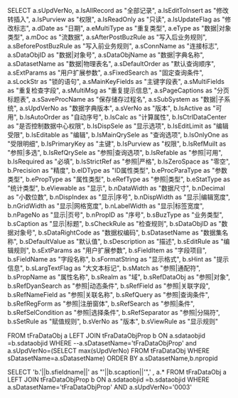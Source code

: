 
SELECT 
a.sUpdVerNo,
a.IsAllRecord as "全部记录",
a.IsEditToInsert as "修改转插入",
a.IsPurview as "权限",
a.IsReadOnly as "只读",
a.IsUpdateFlag as "修改标志",
a.dDate as "日期",
a.eMultiType as "重复类型",
a.eType as "数据|对象类型",
a.mDoc as "流数据",
a.sAfterPostBuzRule as "写入后业务规则",
a.sBeforePostBuzRule as "写入前业务规则",
a.sConnName as "连接标志",
a.sDataObjID as "数据|对象号",
a.sDataObjName as "数据|字典名称",
a.sDatasetName as "数据|物理表名",
a.sDefaultOrder as "默认查询顺序",
a.sExtParams as "用户扩展参数",
a.sFixedSearch as "固定查询条件",
a.sLockStr as "锁的语句",
a.sMainKeyFields as "主键字段表",
a.sMultiFields as "重复检查字段",
a.sMultiMsg as "重复提示信息",
a.sPageCaptions as "分页标题表",
a.sSaveProcName as "保存储存过程名",
a.sSubSystem as "数据|子系统",
a.sUpdVerNo as "数据字典版本",
a.sVerNo as "版本",
b.IsActive as "可用",
b.IsAutoOrder as "自动序号",
b.IsCalc as "计算属性",
b.IsCtrlDataCenter as "是否控制数据中心权限",
b.IsDispSele as "显示选项",
b.IsEditLimit as "编辑受限",
b.IsEditable as "编辑",
b.IsMainQrySele as "查询选项",
b.IsOnlyOne as "受限明细",
b.IsPrimaryKey as "主键",
b.IsPurview as "权限",
b.IsRefMuilt as "参照|多选",
b.IsRefQrySele as "参照|查询选项",
b.IsRefable as "参照|可用",
b.IsRequired as "必填",
b.IsStrictRef as "参照|严格",
b.IsZeroSpace as "零空",
b.Precision as "精度",
b.eIDType as "ID属性类型",
b.eProcParaType as "参数类型",
b.ePropType as "属性类型",
b.eRefType as "参照|类型",
b.eStatType as "统计类型",
b.eViewable as "显示",
b.nDataWidth as "数据尺寸",
b.nDecimal as "小数位数",
b.nDispIndex as "显示|序号",
b.nDispWidth as "显示|编辑宽度",
b.nGridWidth as "显示|网格宽度",
b.nLabelWidth as "显示|标签宽度",
b.nPageNo as "显示|页号",
b.nPropID as "序号",
b.sBuzType as "业务类型",
b.sCaption as "显示|标题",
b.sCheckRule as "检查规则",
b.sDataObjID as "数据对象号",
b.sDataRightCode as "数据权编码",
b.sDatasetName as "数据集名称",
b.sDefaultValue as "默认值",
b.sDescription as "描述",
b.sEditRule as "编辑规则",
b.sExtParams as "用户扩展参数",
b.sFieldItem as "字段项目",
b.sFieldName as "字段名称",
b.sFormatString as "显示格式",
b.sHint as "提示信息",
b.sLargTextFlag as "大文本标记",
b.sMatch as "参照|通配符",
b.sPropName as "属性名称",
b.sRealm as "域",
b.sRefDataObj as "参照|对象",
b.sRefDyanSearch as "参照|动态条件",
b.sRefField as "参照|关联字段",
b.sRefNameField as "参照|关联名称",
b.sRefQuery as "参照|查询条件",
b.sRefRegForm as "参照|注册窗体",
b.sRefSearch as "参照|条件",
b.sRefSelCondition as "参照|选择条件",
b.sRefSeparator as "参照|分隔符",
b.sSetRule as "赋值规则",
b.sVerNo as "版本",
b.sViewRule as "显示规则"

FROM tFraDataObj a
LEFT JOIN tFraDataObjProp b ON a.sdataobjid =b.sdataobjid
WHERE --a.sDatasetName='tFraDataObjProp' and 
a.sUpdVerNo=(SELECT max(sUpdVerNo) FROM tFraDataObj WHERE sDatasetName=a.sDatasetName)
ORDER BY a.sDatasetName,b.npropid
 
 
 
 
 
 
 
 
 
 
 
 
 
 
 
 
 
 
 
SELECT
'b.'||b.sfieldname||' as "'||b.scaption||'",' ,
a.*
FROM tFraDataObj a
LEFT JOIN tFraDataObjProp b ON a.sdataobjid =b.sdataobjid
WHERE a.sDatasetName='tFraDataObjProp' AND a.sUpdVerNo='0003' 